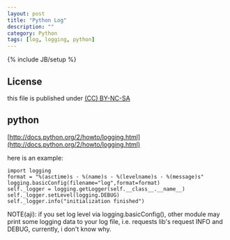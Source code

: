 ```yaml
---
layout: post
title: "Python Log"
description: ""
category: Python
tags: [log, logging, python]
---
```

{% include JB/setup %}
## License
this file is published under [(CC) BY-NC-SA](http://creativecommons.org/licenses/by-nc-sa/3.0/)

## python
[http://docs.python.org/2/howto/logging.html](http://docs.python.org/2/howto/logging.html)

here is an example:

    import logging
    format = "%(asctime)s - %(name)s - %(levelname)s - %(message)s"
    logging.basicConfig(filename="log",format=format)
    self._logger = logging.getLogger(self.__class__.__name__)
    self._logger.setLevel(logging.DEBUG)
    self._logger.info("initialization finished")

NOTE(aji): if you set log level via logging.basicConfig(), other module may print some logging data to your log file, i.e. requests lib's request INFO and DEBUG, currently, i don't know why.
